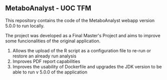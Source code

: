 ## MetaboAnalyst - UOC TFM

This repository contains the code of the MetaboAnalyst webapp version 5.0.0 to run locally.

The project was developed as a Final Master's Project and aims to improve some funcionalities of the original application. 

1. Allows the upload of the R script as a configuration file to re-run or restore an already run analysis
2. Improves PDF report capabilities
3. Improves the usability of Dockerfile and upgrades the JDK version to be able to run v 5.0.0 of the application

